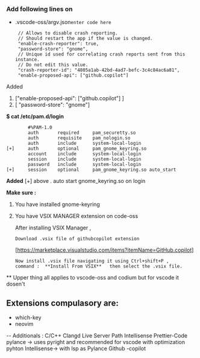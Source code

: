 ### Add following lines on 

 - .vscode-oss/argv.json`enter code here`
			
		// Allows to disable crash reporting.
		// Should restart the app if the value is changed.
		"enable-crash-reporter": true,
		"password-store": "gnome",	
		// Unique id used for correlating crash reports sent from this instance.
		// Do not edit this value.
		"crash-reporter-id": "4805a1ab-42bd-4ad7-befc-3c4c84ac6a81",
		"enable-proposed-api": ["github.copilot"]

Added
 1. ["enable-proposed-api": ["github.copilot"] ] 
 2. [ "password-store": "gnome"] 



**$ cat /etc/pam.d/login**

			#%PAM-1.0
			auth       required     pam_securetty.so
			auth       requisite    pam_nologin.so
			auth       include      system-local-login
	[+]		auth       optional     pam_gnome_keyring.so
			account    include      system-local-login
			session    include      system-local-login
			password   include      system-local-login
	[+]		session    optional     pam_gnome_keyring.so auto_start


**Added** [+] above . auto start gnome_keyring.so on login 


**Make sure :** 

 1. You have installed gnome-keyring
 2. You have VSIX MANAGER extension on code-oss 
	
	After installing VSIX Manager , 
		
		Download .vsix file of githubcopilot extension 
		
	[https://marketplace.visualstudio.com/items?itemName=GitHub.copilot]
		
		Now install .vsix file navigating it using Ctrl+shift+P ,
		command :  **Install From VSIX**   then select the .vsix file.

** Upper thing all applies to vscode-oss and codium but for vscode it dosen't 

## Extensions compulasory are: 
* which-key 
* neovim 

-- Additionals :
    C/C++ Clangd 
    Live Server 
    Path Intellisense 
    Prettier-Code 
    pylance -> uses pyright and recommended for vscode with optimization
    pyhton Intellisense-> with lsp as Pylance 
    Github -copilot 

